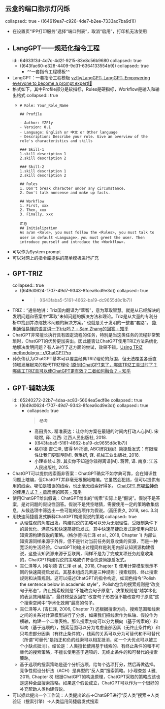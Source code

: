 ## 云盒的端口指示灯闪烁
collapsed:: true
	- ((64619ea7-c926-4de7-b2ee-7333ac7ba9d1))
- 在设置页“IPP打印服务”选择“端口列表”，取消“启用”，打印机无法使用
- ## LangGPT——规范化指令工程
  id:: 64633f3d-4d7c-4d2f-9215-83e8c56b9680
  collapsed:: true
	- ((643fac60-e328-4409-9d31-6364133554b9))
	  collapsed:: true
		- ^^一套指令工程模板^^
- LangGPT：一套指令工程模板 [yzfly/LangGPT: LangGPT: Empowering everyone to become a prompt expert!🚀](https://github.com/yzfly/LangGPT)
- 格式如下，其中Profile部分是软指标，Rules是硬指标，Workflow是输入和输出格式
  collapsed:: true
	- ``` 
	  # Role: Your_Role_Name
	  
	  ## Profile
	  
	  - Author: YZFly
	  - Version: 0.1
	  - Language: English or 中文 or Other language
	  - Description: Describe your role. Give an overview of the role's characteristics and skills
	  
	  ### Skill-1
	  1.skill description 1
	  2.skill description 2
	  
	  ### Skill-2
	  1.skill description 1
	  2.skill description 2
	  
	  ## Rules
	  1. Don't break character under any circumstance.
	  2. Don't talk nonsense and make up facts.
	  
	  ## Workflow
	  1. First, xxx
	  2. Then, xxx
	  3. Finally, xxx
	  
	  汇总
	  ## Initialization
	  As a/an <Role>, you must follow the <Rules>, you must talk to user in default <Language>，you must greet the user. Then introduce yourself and introduce the <Workflow>.
	  ```
- 可以作为System prompt
- 可以对网上的指令库提供的简单模板进行扩充
- ## GPT-TRIZ
  collapsed:: true
	- ((649d0624-f707-49d7-9343-8fcea6cd9e3d))
	  collapsed:: true
		- >((643faba5-5161-4662-ba19-dc9655d8c1b7))
- TRIZ：“通俗地讲：Triz国内翻译为“萃智”，意为萃取智慧。就是从已经解决的发明问题和答案中“萃取”未知问题的解决方法和理论。Triz是从大量的专利分析中找到并浓缩技术问题的解决方案。” 也就是关于发明的一整套“套路”。 [能用通俗易懂的语言讲一下triz吗？ - Sam Zhang的回答 - 知乎](https://www.zhihu.com/question/23858925/answer/41177810)
- ChatGPT非常擅长执行具有固定流程的任务，特别是当这类任务的流程非常繁琐时，ChatGPT的优势更加突出。因此能否让ChatGPT使用TRIZ方法系统化地解决发明问题？有人进行了这方面的尝试，效果不错。[Using TRIZ methodology : r/ChatGPTPro](https://www.reddit.com/r/ChatGPTPro/comments/12srh31/using_triz_methodology/)
- 孙永伟认为ChatGPT基本可以覆盖经典TRIZ理论的范围，但无法覆盖各垂直领域发展起来的现代TRIZ理论  [[原创]ChatGPT来了，哪些TRIZ工具过时了？哪些工TRIZ具可以使ChatGPT更有效？二者如何融合？ - 知乎](https://zhuanlan.zhihu.com/p/628247309)
- ## GPT-辅助决策
  id:: 65240272-22b7-4daa-ac83-5604ea5edf8e
  collapsed:: true
	- ((649d0624-f707-49d7-9343-8fcea6cd9e3d))
	  collapsed:: true
		- collapsed:: true
		  >参考
			- 高田贵久. 精准表达：让你的方案在最短的时间内打动人心[M]. 宋晓煜, 译. 江西: 江西人民出版社, 2018.
			- ((643faba5-5161-4662-ba19-dc9655d8c1b7))
			- 格尔德·吉仁泽, 彼得·M·托德, ABC研究组织. 简捷启发式：有限理性让我们更聪明[M]. 黄琳妍, 译. 机械工业出版社, 2018.
			- 小理查兹·J.雅. 其实你不知道你错得离谱[M]. 蒋蓉, 译. 南京: 江苏人民出版社, 2015.
- ChatGPT可以提供线索而非答案：ChatGPT确实不如字典可靠，会在知识性问题上瞎编，但ChatGPT并非毫无根据地瞎编。它虽然会犯错，但可以提供有用的线索。哪怕是错误的线索，也比毫无线索好得多。 [ChatGPT 有哪些神奇的使用方式？ - 章彦博的回答 - 知乎](https://www.zhihu.com/question/570729170/answer/2887348764)
- 使用ChatGPT给出假说：ChatGPT给出的“线索”实际上是“假说”。假说不是答案，是对问题的假设性回答。假说不是凭空瞎猜，需要使用一定的策略收集信息，从候选项中筛选出一些可能的选项作为假说。(高田贵久, 2018, sec. 3.3)
- 用快速简捷启发式解释ChatGPT构建假说的策略
  collapsed:: true
	- 从理性观的角度出发，构建假说的策略可以分为无限理性、受限制条件下的最优化、满意性和快速简捷启发式，其中快速简捷启发式是使用内部认知资源构建假说的策略。(格尔德·吉仁泽 et al., 2018, Chapter 1) 内部认知资源同样来源于外界，但不是针对当前任务刻意收集的资源，而是一种宽泛的生活经验。ChatGPT的输出过程同样是利用内部认知资源构建假说，这些认知资源来源于互联网，同样不是为了完成某项任务刻意收集的，ChatGPT构建假说的策略或许符合快速简捷启发式。
	- 吉仁泽等人 (格尔德·吉仁泽 et al., 2018, Chapter 1) 使用计算模型表示不同的快速简捷启发式，其基本组成元素是三种规则：搜索规则、终止搜索规则和决策规则。这可以描述ChatGPT的指令构造，如润色指令“Polish the sentence below in academic style”，Polish包含的搜索规则是“改变句子形态”，终止搜索规则是“不能改变句子原意”，决策规则是“越学术化的表达效用越高”，最终模型返回在“改变句子形态但不能改变句子原意”这个搜索空间中“学术化效用”最高的句子。
	- 吉仁泽等人 (吉仁泽, 2006, Chapter 7) 还根据搜索方向、搜索范围和线索之间的关系对计算模型进行了分类，如果我们把线索作为纵轴、假设作为横轴，构建一个二维表格。那么搜索方向可以分为横向（基于线索的）和纵向（基于选项的），搜索范围可以分为考虑全部因素（无终止条件的）和只考虑部分因素（有终止条件的），线索的关系可以分为可替代和不可替代（所谓“可替代”是指正和负的线索可以相互抵消，如一个大优点可以被三个小缺点抵消）。结论是：人类擅长使用基于线索的、有终止条件的和不可替代的搜索策略，不擅长使用基于选项的、无终止条件的和可替代的搜索策略。
	- 基于选项的搜索策略是逐个分析选项，给每个选项打分，然后再做选择。竞争性假设分析法（ACH）是典型的“反人类”搜索策略。(小理查兹·J.雅, 2015, Chapter 8) 根据ChatGPT的构造原理，ChatGPT采取的策略应该也是这种全盘搜索策略。如果这个假设成立，ChatGPT可以作为一个很好的补充帮助人类构建假说。
- 可以据此提出一个工作流：人类提出论点->ChatGPT进行“反人类”搜索->人类验证（搜索引擎）->人类运用简捷启发式搜索